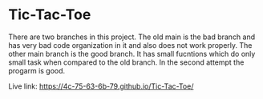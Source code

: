 # Tic-Tac-Toe

There are two branches in this project. The old main is the bad branch and has very bad code organization in it and also does not work properly.
The other main branch is the good branch. It has small fucntions which do only small task when compared to the old branch.
In the second attempt the progarm is good.

Live link: https://4c-75-63-6b-79.github.io/Tic-Tac-Toe/
